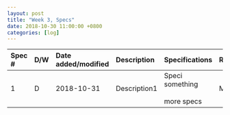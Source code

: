 ```yaml
---
layout: post
title: "Week 3, Specs"
date: 2018-10-30 11:00:00 +0800
categories: [log]
---
```



|Spec #|D/W|Date added/modified|Description|Specifications|Responsibility|Test|
|:---------|:------|:-----------|:-----------|:-----------|:------------|:-----------|
|1         |D      |2018-10-31  |Description1|Speci something <br /><br />more specs|Muthu|Testing Procedure 1|
